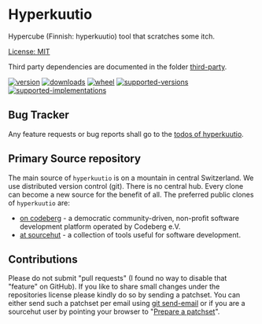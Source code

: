 # Hyperkuutio

Hypercube (Finnish: hyperkuutio) tool that scratches some itch.

[License: MIT](https://git.sr.ht/~sthagen/hyperkuutio/tree/default/item/LICENSE)

Third party dependencies are documented in the folder [third-party](third-party/README.md).

[![version](https://img.shields.io/pypi/v/hyperkuutio.svg?style=flat)](https://pypi.python.org/pypi/hyperkuutio/)
[![downloads](https://pepy.tech/badge/hyperkuutio/month)](https://pepy.tech/project/hyperkuutio)
[![wheel](https://img.shields.io/pypi/wheel/hyperkuutio.svg?style=flat)](https://pypi.python.org/pypi/hyperkuutio/)
[![supported-versions](https://img.shields.io/pypi/pyversions/hyperkuutio.svg?style=flat)](https://pypi.python.org/pypi/hyperkuutio/)
[![supported-implementations](https://img.shields.io/pypi/implementation/hyperkuutio.svg?style=flat)](https://pypi.python.org/pypi/hyperkuutio/)

## Bug Tracker

Any feature requests or bug reports shall go to the [todos of hyperkuutio](https://todo.sr.ht/~sthagen/hyperkuutio).

## Primary Source repository

The main source of `hyperkuutio` is on a mountain in central Switzerland.
We use distributed version control (git).
There is no central hub.
Every clone can become a new source for the benefit of all.
The preferred public clones of `hyperkuutio` are:

* [on codeberg](https://codeberg.org/sthagen/hyperkuutio) - a democratic community-driven, non-profit software development platform operated by Codeberg e.V.
* [at sourcehut](https://git.sr.ht/~sthagen/hyperkuutio) - a collection of tools useful for software development.

## Contributions

Please do not submit "pull requests" (I found no way to disable that "feature" on GitHub).
If you like to share small changes under the repositories license please kindly do so by sending a patchset.
You can either send such a patchset per email using [git send-email](https://git-send-email.io) or 
if you are a sourcehut user by pointing your browser to "[Prepare a patchset](https://git.sr.ht/~sthagen/hyperkuutio/send-email)".

